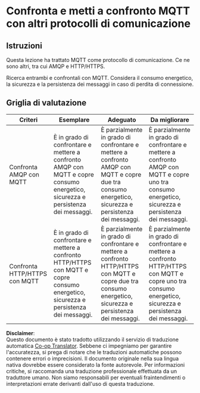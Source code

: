 <!--
CO_OP_TRANSLATOR_METADATA:
{
  "original_hash": "0d4033cdd7b5b5475c63770102e38480",
  "translation_date": "2025-08-25T17:17:36+00:00",
  "source_file": "1-getting-started/lessons/4-connect-internet/assignment.md",
  "language_code": "it"
}
-->
# Confronta e metti a confronto MQTT con altri protocolli di comunicazione

## Istruzioni

Questa lezione ha trattato MQTT come protocollo di comunicazione. Ce ne sono altri, tra cui AMQP e HTTP/HTTPS.

Ricerca entrambi e confrontali con MQTT. Considera il consumo energetico, la sicurezza e la persistenza dei messaggi in caso di perdita di connessione.

## Griglia di valutazione

| Criteri | Esemplare | Adeguato | Da migliorare |
| -------- | --------- | -------- | ----------------- |
| Confronta AMQP con MQTT | È in grado di confrontare e mettere a confronto AMQP con MQTT e copre consumo energetico, sicurezza e persistenza dei messaggi. | È parzialmente in grado di confrontare e mettere a confronto AMQP con MQTT e copre due tra consumo energetico, sicurezza e persistenza dei messaggi. | È parzialmente in grado di confrontare e mettere a confronto AMQP con MQTT e copre uno tra consumo energetico, sicurezza e persistenza dei messaggi. |
| Confronta HTTP/HTTPS con MQTT | È in grado di confrontare e mettere a confronto HTTP/HTTPS con MQTT e copre consumo energetico, sicurezza e persistenza dei messaggi. | È parzialmente in grado di confrontare e mettere a confronto HTTP/HTTPS con MQTT e copre due tra consumo energetico, sicurezza e persistenza dei messaggi. | È parzialmente in grado di confrontare e mettere a confronto HTTP/HTTPS con MQTT e copre uno tra consumo energetico, sicurezza e persistenza dei messaggi. |

**Disclaimer**:  
Questo documento è stato tradotto utilizzando il servizio di traduzione automatica [Co-op Translator](https://github.com/Azure/co-op-translator). Sebbene ci impegniamo per garantire l'accuratezza, si prega di notare che le traduzioni automatiche possono contenere errori o imprecisioni. Il documento originale nella sua lingua nativa dovrebbe essere considerato la fonte autorevole. Per informazioni critiche, si raccomanda una traduzione professionale effettuata da un traduttore umano. Non siamo responsabili per eventuali fraintendimenti o interpretazioni errate derivanti dall'uso di questa traduzione.